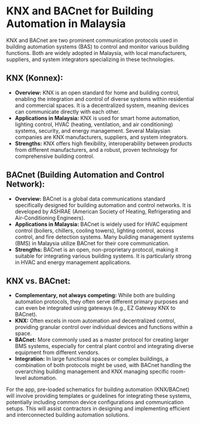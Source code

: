 # KNX and BACnet for Building Automation in Malaysia

KNX and BACnet are two prominent communication protocols used in building automation systems (BAS) to control and monitor various building functions. Both are widely adopted in Malaysia, with local manufacturers, suppliers, and system integrators specializing in these technologies.

## KNX (Konnex):
- **Overview:** KNX is an open standard for home and building control, enabling the integration and control of diverse systems within residential and commercial spaces. It is a decentralized system, meaning devices can communicate directly with each other.
- **Applications in Malaysia:** KNX is used for smart home automation, lighting control, HVAC (heating, ventilation, and air conditioning) systems, security, and energy management. Several Malaysian companies are KNX manufacturers, suppliers, and system integrators.
- **Strengths:** KNX offers high flexibility, interoperability between products from different manufacturers, and a robust, proven technology for comprehensive building control.

## BACnet (Building Automation and Control Network):
- **Overview:** BACnet is a global data communications standard specifically designed for building automation and control networks. It is developed by ASHRAE (American Society of Heating, Refrigerating and Air-Conditioning Engineers).
- **Applications in Malaysia:** BACnet is widely used for HVAC equipment control (boilers, chillers, cooling towers), lighting control, access control, and fire detection systems. Many building management systems (BMS) in Malaysia utilize BACnet for their core communication.
- **Strengths:** BACnet is an open, non-proprietary protocol, making it suitable for integrating various building systems. It is particularly strong in HVAC and energy management applications.

## KNX vs. BACnet:
- **Complementary, not always competing:** While both are building automation protocols, they often serve different primary purposes and can even be integrated using gateways (e.g., EZ Gateway KNX to BACnet).
- **KNX:** Often excels in room automation and decentralized control, providing granular control over individual devices and functions within a space.
- **BACnet:** More commonly used as a master protocol for creating larger BMS systems, especially for central plant control and integrating diverse equipment from different vendors.
- **Integration:** In large functional spaces or complex buildings, a combination of both protocols might be used, with BACnet handling the overarching building management and KNX managing specific room-level automation.

For the app, pre-loaded schematics for building automation (KNX/BACnet) will involve providing templates or guidelines for integrating these systems, potentially including common device configurations and communication setups. This will assist contractors in designing and implementing efficient and interconnected building automation solutions.

